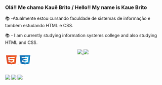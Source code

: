 ### Olá!! Me chamo Kauê Brito / Hello!! My name is Kaue Brito

 :books: -Atualmente estou cursando faculdade de sistemas de informação e também estudando HTML e CSS.
          
 :books: - I am currently studying information systems college and also studying HTML and CSS.

<div align="center">
  <a href="https://github.com/Britox7">
  <img height="160em" src="https://github-readme-stats.vercel.app/api?username=Britox7&show_icons=true&theme=tokyonight&include_all_commits=true&count_private=true"/>
  <img height="160em" src="https://github-readme-stats.vercel.app/api/top-langs/?username=Britox7&layout=compact&langs_count=7&theme=tokyonight"/>
</div>
  
  
  
  
   <img  alt="Rafa-HTML" height="30" width="40" src="https://raw.githubusercontent.com/devicons/devicon/master/icons/html5/html5-original.svg">
   <img  alt="Rafa-CSS" height="30" width="40" src="https://raw.githubusercontent.com/devicons/devicon/master/icons/css3/css3-original.svg">
  
  ##
  
  <div> 
  <a href="https://instagram.com/_britox7/" target="_blank"><img src="https://img.shields.io/badge/Instagram-%23E4405F.svg?style=for-the-badge&logo=Instagram&logoColor=white" target="_blank"></a>
 <a href = "mailto:kaueribeiro125@gmail.com"><img src="https://img.shields.io/badge/Gmail-D14836?style=for-the-badge&logo=gmail&logoColor=white" target="_blank"></a>
  <a href="https://www.linkedin.com/in/kaue-brito-19937b234/" target="_blank"><img src="https://img.shields.io/badge/linkedin-%230077B5.svg?style=for-the-badge&logo=linkedin&logoColor=white" target="_blank"></a>
  
 
</div>
